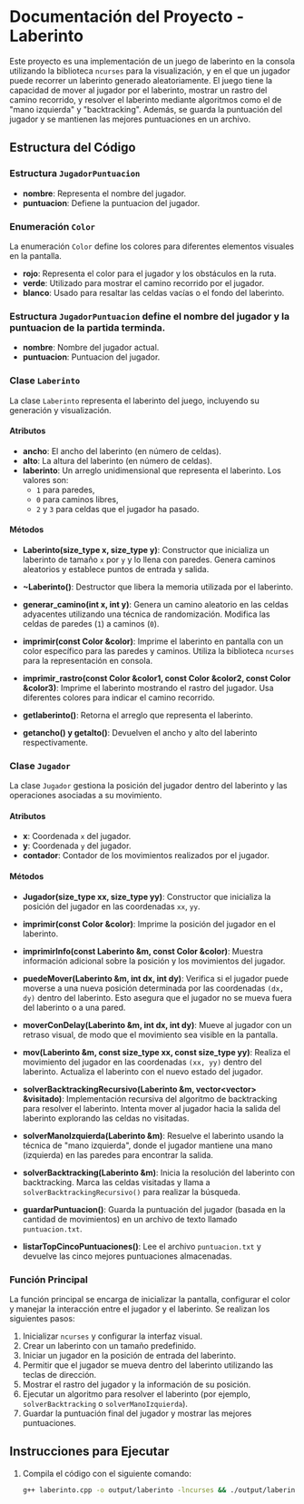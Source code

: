 # Documentación del Proyecto - Laberinto

Este proyecto es una implementación de un juego de laberinto en la consola utilizando la biblioteca `ncurses` para la visualización, y en el que un jugador puede recorrer un laberinto generado aleatoriamente. El juego tiene la capacidad de mover al jugador por el laberinto, mostrar un rastro del camino recorrido, y resolver el laberinto mediante algoritmos como el de "mano izquierda" y "backtracking". Además, se guarda la puntuación del jugador y se mantienen las mejores puntuaciones en un archivo.

## Estructura del Código

### Estructura `JugadorPuntuacion`
- **nombre**: Representa el nombre del jugador.
- **puntuacion**: Defiene la puntuacion del jugador.

### Enumeración `Color`

La enumeración `Color` define los colores para diferentes elementos visuales en la pantalla.

- **rojo**: Representa el color para el jugador y los obstáculos en la ruta.
- **verde**: Utilizado para mostrar el camino recorrido por el jugador.
- **blanco**: Usado para resaltar las celdas vacías o el fondo del laberinto.

### Estructura `JugadorPuntuacion` define el nombre del jugador y la puntuacion de la partida terminda.
- **nombre**: Nombre del jugador actual.
- **puntuacion**: Puntuacion del jugador.

### Clase `Laberinto`

La clase `Laberinto` representa el laberinto del juego, incluyendo su generación y visualización.

#### Atributos

- **ancho**: El ancho del laberinto (en número de celdas).
- **alto**: La altura del laberinto (en número de celdas).
- **laberinto**: Un arreglo unidimensional que representa el laberinto. Los valores son:
  - `1` para paredes,
  - `0` para caminos libres,
  - `2` y `3` para celdas que el jugador ha pasado.

#### Métodos

- **Laberinto(size_type x, size_type y)**: Constructor que inicializa un laberinto de tamaño `x` por `y` y lo llena con paredes. Genera caminos aleatorios y establece puntos de entrada y salida.
- **~Laberinto()**: Destructor que libera la memoria utilizada por el laberinto.

- **generar_camino(int x, int y)**: Genera un camino aleatorio en las celdas adyacentes utilizando una técnica de randomización. Modifica las celdas de paredes (`1`) a caminos (`0`).

- **imprimir(const Color &color)**: Imprime el laberinto en pantalla con un color específico para las paredes y caminos. Utiliza la biblioteca `ncurses` para la representación en consola.

- **imprimir_rastro(const Color &color1, const Color &color2, const Color &color3)**: Imprime el laberinto mostrando el rastro del jugador. Usa diferentes colores para indicar el camino recorrido.

- **getlaberinto()**: Retorna el arreglo que representa el laberinto.

- **getancho() y getalto()**: Devuelven el ancho y alto del laberinto respectivamente.

### Clase `Jugador`

La clase `Jugador` gestiona la posición del jugador dentro del laberinto y las operaciones asociadas a su movimiento.

#### Atributos

- **x**: Coordenada `x` del jugador.
- **y**: Coordenada `y` del jugador.
- **contador**: Contador de los movimientos realizados por el jugador.

#### Métodos

- **Jugador(size_type xx, size_type yy)**: Constructor que inicializa la posición del jugador en las coordenadas `xx`, `yy`.

- **imprimir(const Color &color)**: Imprime la posición del jugador en el laberinto.

- **imprimirInfo(const Laberinto &m, const Color &color)**: Muestra información adicional sobre la posición y los movimientos del jugador.

- **puedeMover(Laberinto &m, int dx, int dy)**: Verifica si el jugador puede moverse a una nueva posición determinada por las coordenadas `(dx, dy)` dentro del laberinto. Esto asegura que el jugador no se mueva fuera del laberinto o a una pared.

- **moverConDelay(Laberinto &m, int dx, int dy)**: Mueve al jugador con un retraso visual, de modo que el movimiento sea visible en la pantalla.

- **mov(Laberinto &m, const size_type xx, const size_type yy)**: Realiza el movimiento del jugador en las coordenadas `(xx, yy)` dentro del laberinto. Actualiza el laberinto con el nuevo estado del jugador.

- **solverBacktrackingRecursivo(Laberinto &m, vector<vector<bool>> &visitado)**: Implementación recursiva del algoritmo de backtracking para resolver el laberinto. Intenta mover al jugador hacia la salida del laberinto explorando las celdas no visitadas.

- **solverManoIzquierda(Laberinto &m)**: Resuelve el laberinto usando la técnica de "mano izquierda", donde el jugador mantiene una mano (izquierda) en las paredes para encontrar la salida.

- **solverBacktracking(Laberinto &m)**: Inicia la resolución del laberinto con backtracking. Marca las celdas visitadas y llama a `solverBacktrackingRecursivo()` para realizar la búsqueda.

- **guardarPuntuacion()**: Guarda la puntuación del jugador (basada en la cantidad de movimientos) en un archivo de texto llamado `puntuacion.txt`.

- **listarTopCincoPuntuaciones()**: Lee el archivo `puntuacion.txt` y devuelve las cinco mejores puntuaciones almacenadas.

### Función Principal

La función principal se encarga de inicializar la pantalla, configurar el color y manejar la interacción entre el jugador y el laberinto. Se realizan los siguientes pasos:

1. Inicializar `ncurses` y configurar la interfaz visual.
2. Crear un laberinto con un tamaño predefinido.
3. Iniciar un jugador en la posición de entrada del laberinto.
4. Permitir que el jugador se mueva dentro del laberinto utilizando las teclas de dirección.
5. Mostrar el rastro del jugador y la información de su posición.
6. Ejecutar un algoritmo para resolver el laberinto (por ejemplo, `solverBacktracking` o `solverManoIzquierda`).
7. Guardar la puntuación final del jugador y mostrar las mejores puntuaciones.

## Instrucciones para Ejecutar

1. Compila el código con el siguiente comando:

   ```bash
   g++ laberinto.cpp -o output/laberinto -lncurses && ./output/laberinto
   ```
